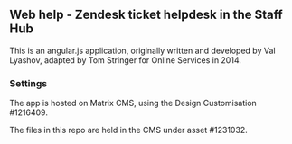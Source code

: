 ## Web help - Zendesk ticket helpdesk in the Staff Hub

This is an angular.js application, originally written and developed by Val Lyashov, adapted by Tom Stringer for Online Services in 2014.

### Settings

The app is hosted on Matrix CMS, using the Design Customisation #1216409.

The files in this repo are held in the CMS under asset #1231032.